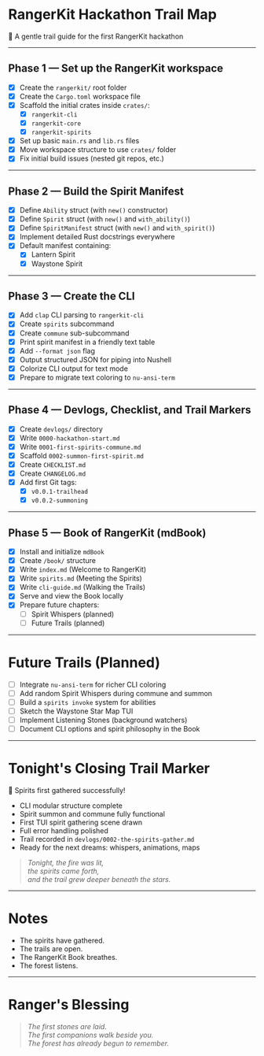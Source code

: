 # RangerKit Hackathon Trail Map

🌲 A gentle trail guide for the first RangerKit hackathon

---

## Phase 1 — Set up the RangerKit workspace
- [x] Create the `rangerkit/` root folder
- [x] Create the `Cargo.toml` workspace file
- [x] Scaffold the initial crates inside `crates/`:
  - [x] `rangerkit-cli`
  - [x] `rangerkit-core`
  - [x] `rangerkit-spirits`
- [x] Set up basic `main.rs` and `lib.rs` files
- [x] Move workspace structure to use `crates/` folder
- [x] Fix initial build issues (nested git repos, etc.)

---

## Phase 2 — Build the Spirit Manifest
- [x] Define `Ability` struct (with `new()` constructor)
- [x] Define `Spirit` struct (with `new()` and `with_ability()`)
- [x] Define `SpiritManifest` struct (with `new()` and `with_spirit()`)
- [x] Implement detailed Rust docstrings everywhere
- [x] Default manifest containing:
  - [x] Lantern Spirit
  - [x] Waystone Spirit

---

## Phase 3 — Create the CLI
- [x] Add `clap` CLI parsing to `rangerkit-cli`
- [x] Create `spirits` subcommand
- [x] Create `commune` sub-subcommand
- [x] Print spirit manifest in a friendly text table
- [x] Add `--format json` flag
- [x] Output structured JSON for piping into Nushell
- [x] Colorize CLI output for text mode
- [x] Prepare to migrate text coloring to `nu-ansi-term`

---

## Phase 4 — Devlogs, Checklist, and Trail Markers
- [x] Create `devlogs/` directory
- [x] Write `0000-hackathon-start.md`
- [x] Write `0001-first-spirits-commune.md`
- [x] Scaffold `0002-summon-first-spirit.md`
- [x] Create `CHECKLIST.md`
- [x] Create `CHANGELOG.md`
- [x] Add first Git tags:
  - [x] `v0.0.1-trailhead`
  - [x] `v0.0.2-summoning`

---

## Phase 5 — Book of RangerKit (mdBook)
- [x] Install and initialize `mdBook`
- [x] Create `/book/` structure
- [x] Write `index.md` (Welcome to RangerKit)
- [x] Write `spirits.md` (Meeting the Spirits)
- [x] Write `cli-guide.md` (Walking the Trails)
- [x] Serve and view the Book locally
- [x] Prepare future chapters:
  - [ ] Spirit Whispers (planned)
  - [ ] Future Trails (planned)

---

# Future Trails (Planned)
- [ ] Integrate `nu-ansi-term` for richer CLI coloring
- [ ] Add random Spirit Whispers during commune and summon
- [ ] Build a `spirits invoke` system for abilities
- [ ] Sketch the Waystone Star Map TUI
- [ ] Implement Listening Stones (background watchers)
- [ ] Document CLI options and spirit philosophy in the Book

---

# Tonight's Closing Trail Marker

🌟 Spirits first gathered successfully!
- CLI modular structure complete
- Spirit summon and commune fully functional
- First TUI spirit gathering scene drawn
- Full error handling polished
- Trail recorded in `devlogs/0002-the-spirits-gather.md`
- Ready for the next dreams: whispers, animations, maps

> *Tonight, the fire was lit,  
> the spirits came forth,  
> and the trail grew deeper beneath the stars.*

---

# Notes
- The spirits have gathered.
- The trails are open.
- The RangerKit Book breathes.
- The forest listens.

---

# Ranger's Blessing
> *The first stones are laid.  
> The first companions walk beside you.  
> The forest has already begun to remember.*

